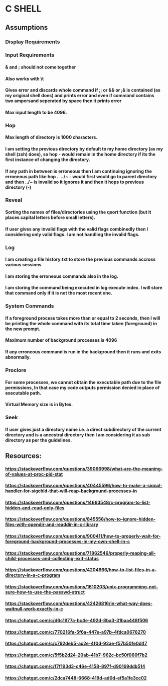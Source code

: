 # C SHELL

## Assumptions

### Display Requirements

### Input Requirements

#### & and ; should not come together

#### Also works with \t

#### Gives error and discards whole command if ;; or && or ;& is contained (as my original shell does) and prints error and even if command contains two ampersand seperated by space then it prints error

#### Max input length to be 4096.

### Hop

#### Max length of directory is 1000 characters.

#### I am setting the previous directory by default to my home directory (as my shell (zsh) does), so hop - would remain in the home directory if its the first instance of changing the directory.

#### If any path in between is erroneous then I am continuing ignoring the erroneous path like hop .. ../~ - would first would go to parent directory and then ../~ is invalid so it ignores it and then it hops to previous directory (-)

### Reveal

#### Sorting the names of files/directories using the qsort function (but it places capital letters before small letters).

#### If user gives any invalid flags with the valid flags combinedly then I considering only valid flags. I am not handling the invalid flags.

### Log

#### I am creating a file history.txt to store the previous commands accross various sessions

#### I am storing the erroneous commands also in the log.

#### I am storing the command being executed in log execute index. I will store that command only if it is not the most recent one.

### System Commands

#### If a foreground process takes more than or equal to 2 seconds, then I will be printing the whole command with its total time taken (foreground) in the new prompt.

#### Maximum number of background processes is 4096

#### If any erroneous command is run in the background then it runs and exits abnormally.

### Proclore

#### For some processes, we cannot obtain the executable path due to the file permissions, In that case my code outputs permission denied in place of executable path.

#### Virtual Memory size is in Bytes.

### Seek

#### If user gives just a directory name i.e. a direct subdirectory of the current directory and is a ancestral directory then I am considering it as sub directory as per the guidelines.

## Resources:

#### https://stackoverflow.com/questions/39066998/what-are-the-meaning-of-values-at-proc-pid-stat

#### https://stackoverflow.com/questions/40445596/how-to-make-a-signal-handler-for-sigchld-that-will-reap-background-processes-in

#### https://stackoverflow.com/questions/14663548/c-program-to-list-hidden-and-read-only-files

#### https://stackoverflow.com/questions/845556/how-to-ignore-hidden-files-with-opendir-and-readdir-in-c-library

#### https://stackoverflow.com/questions/900411/how-to-properly-wait-for-foreground-background-processes-in-my-own-shell-in-c

#### https://stackoverflow.com/questions/71862546/properly-reaping-all-child-processes-and-collecting-exit-status

#### https://stackoverflow.com/questions/4204666/how-to-list-files-in-a-directory-in-a-c-program

#### https://stackoverflow.com/questions/1610203/unix-programming-not-sure-how-to-use-the-passwd-struct

#### https://stackoverflow.com/questions/42426816/in-what-way-does-waitnull-work-exactly-in-c

#### https://chatgpt.com/c/d6c1977a-bc4e-492d-8ba3-31baa448f506

#### https://chatgpt.com/c/770216fa-5f6a-447e-a97b-4fdca0676270

#### https://chatgpt.com/c/c792deb5-ac2e-4f0d-92ae-f57b50fe0d47

#### https://chatgpt.com/c/5f5b2d24-20ab-41b7-962c-bc50f060f7b2

#### https://chatgpt.com/c/f7f193d3-c46e-4158-897f-d90169ddb514

#### https://chatgpt.com/c/2dca7448-6668-419d-ad0d-ef5a1fe3cc02

